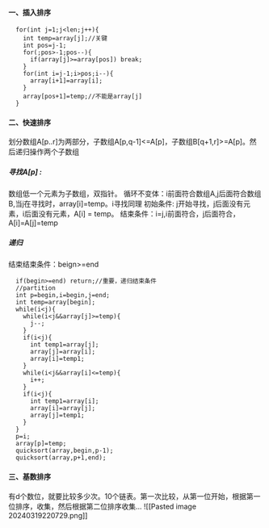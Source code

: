 #### 一、插入排序
```
  for(int j=1;j<len;j++){
    int temp=array[j];//关键
    int pos=j-1;
    for(;pos>-1;pos--){
      if(array[j]>=array[pos]) break; 
    }
    for(int i=j-1;i>pos;i--){
      array[i+1]=array[i];
    }
    array[pos+1]=temp;//不能是array[j]
  }

```
#### 二、快速排序
划分数组A[p..r]为两部分，子数组A[p,q-1]<=A[p]，子数组B[q+1,r]>=A[p]。然后递归操作两个子数组
##### 寻找A[p] :
数组低一个元素为子数组，双指针。
循环不变体：i前面符合数组A,j后面符合数组B,当j在寻找时，array[i]=temp。i寻找同理
初始条件: j开始寻找，j后面没有元素，i后面没有元素，A[i] = temp。
结束条件：i=j,i前面符合，j后面符合，A[i]=A[j]=temp
##### 递归
结束结束条件：beign>=end
```
  if(begin>=end) return;//重要，递归结束条件
  //partition
  int p=begin,i=begin,j=end;
  int temp=array[begin];
  while(i<j){
    while(i<j&&array[j]>=temp){
      j--;
    }
    if(i<j){
      int temp1=array[j];
      array[j]=array[i];
      array[i]=temp1;
    }
    while(i<j&&array[i]<=temp){
      i++;
    }
    if(i<j){
      int temp1=array[i];
      array[i]=array[j];
      array[j]=temp1;
    }
  }
  p=i;
  array[p]=temp;
  quicksort(array,begin,p-1);
  quicksort(array,p+1,end);
```
#### 三、基数排序
有d个数位，就要比较多少次。10个链表。第一次比较，从第一位开始，根据第一位排序，收集，然后根据第二位排序收集...
![[Pasted image 20240319220729.png]]
```

```